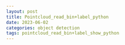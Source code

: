 ```yaml
---
layout: post
title: Pointcloud_read_bin+label_python
date: 2023-06-02
categories: object detection
tags: pointcloud_read_bin+label_show_python
---
```


